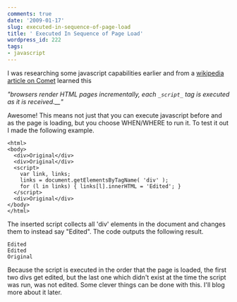 ```yaml
---
comments: true
date: '2009-01-17'
slug: executed-in-sequence-of-page-load
title: ' Executed In Sequence of Page Load'
wordpress_id: 222
tags:
- javascript
---
```


I was researching some javascript capabilities earlier and from a [wikipedia article on Comet](http://en.wikipedia.org/wiki/Comet_(programming)) learned this

_"browsers render HTML pages incrementally, each _`_script_`_ tag is executed as it is received.__"_

Awesome!  This means not just that you can execute javascript before and as the page is loading, but you choose WHEN/WHERE to run it.  To test it out I made the following example.

    
    <html>
    <body>
      <div>Original</div>
      <div>Original</div>
      <script>
        var link, links;
        links = document.getElementsByTagName( 'div' );
        for (l in links) { links[l].innerHTML = 'Edited'; }
      </script>
      <div>Original</div>
    </body>
    </html>


The inserted script collects all 'div' elements in the document and changes them to instead say "Edited".  The code outputs the following result.

    
    Edited
    Edited
    Original


Because the script is executed in the order that the page is loaded, the first two divs get edited, but the last one which didn't exist at the time the script was run, was not edited.  Some clever things can be done with this.  I'll blog more about it later.
